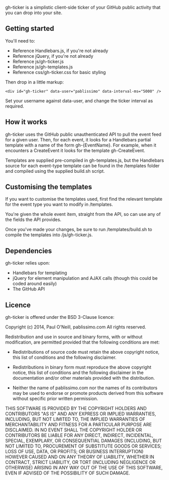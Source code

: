 gh-ticker is a simplistic client-side ticker of your GitHub public activity that you can drop into your site.

## Getting started
You'll need to:

* Reference Handlebars.js, if you're not already
* Reference jQuery, if you're not already
* Reference js/gh-ticker.js
* Reference js/gh-templates.js
* Reference css/gh-ticker.css for basic styling

Then drop in a little markup:

    <div id="gh-ticker" data-user="pablissimo" data-interval-ms="5000" />

Set your username against data-user, and change the ticker interval as required.

## How it works
gh-ticker uses the GitHub public unauthenticated API to pull the event feed for a given user. Then, for each event, it looks for a Handlebars partial template with a name of the form gh-{EventName}. For example, when it encounters a CreateEvent it looks for the template gh-CreateEvent.

Templates are supplied pre-compiled in gh-templates.js, but the Handlebars source for each event-type template can be found in the /templates folder and compiled using the supplied build.sh script.

## Customising the templates
If you want to customise the templates used, first find the relevant template for the event type you want to modify in /templates.

You're given the whole event item, straight from the API, so can use any of the fields the API provides.

Once you've made your changes, be sure to run /templates/build.sh to compile the templates into /js/gh-ticker.js.

## Dependencies

gh-ticker relies upon:

* Handlebars for templating
* jQuery for element manipulation and AJAX calls (though this could be coded around easily)
* The GitHub API

## Licence

gh-ticker is offered under the BSD 3-Clause licence:

Copyright (c) 2014, Paul O'Neill, pablissimo.com
All rights reserved.

Redistribution and use in source and binary forms, with or without modification,
are permitted provided that the following conditions are met:

* Redistributions of source code must retain the above copyright notice, this
  list of conditions and the following disclaimer.

* Redistributions in binary form must reproduce the above copyright notice, this
  list of conditions and the following disclaimer in the documentation and/or
  other materials provided with the distribution.

* Neither the name of pablissimo.com nor the names of its
  contributors may be used to endorse or promote products derived from
  this software without specific prior written permission.

THIS SOFTWARE IS PROVIDED BY THE COPYRIGHT HOLDERS AND CONTRIBUTORS "AS IS" AND
ANY EXPRESS OR IMPLIED WARRANTIES, INCLUDING, BUT NOT LIMITED TO, THE IMPLIED
WARRANTIES OF MERCHANTABILITY AND FITNESS FOR A PARTICULAR PURPOSE ARE
DISCLAIMED. IN NO EVENT SHALL THE COPYRIGHT HOLDER OR CONTRIBUTORS BE LIABLE FOR
ANY DIRECT, INDIRECT, INCIDENTAL, SPECIAL, EXEMPLARY, OR CONSEQUENTIAL DAMAGES
(INCLUDING, BUT NOT LIMITED TO, PROCUREMENT OF SUBSTITUTE GOODS OR SERVICES;
LOSS OF USE, DATA, OR PROFITS; OR BUSINESS INTERRUPTION) HOWEVER CAUSED AND ON
ANY THEORY OF LIABILITY, WHETHER IN CONTRACT, STRICT LIABILITY, OR TORT
(INCLUDING NEGLIGENCE OR OTHERWISE) ARISING IN ANY WAY OUT OF THE USE OF THIS
SOFTWARE, EVEN IF ADVISED OF THE POSSIBILITY OF SUCH DAMAGE.